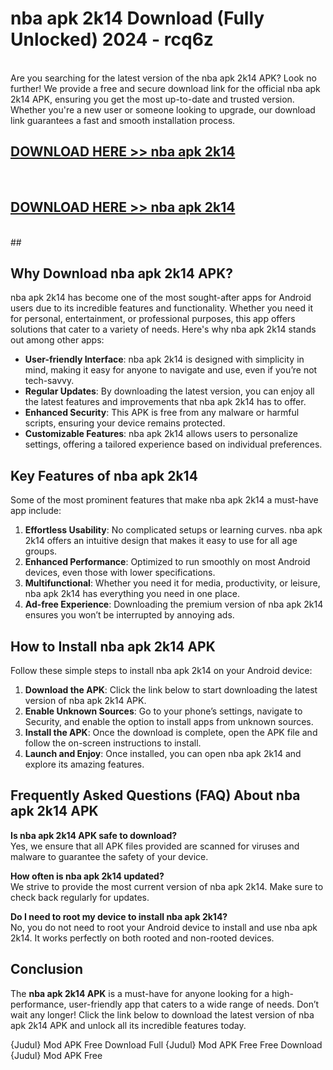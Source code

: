 # nba apk 2k14 Download (Fully Unlocked) 2024 - rcq6z <br>
<br>
Are you searching for the latest version of the nba apk 2k14 APK? Look no further! We provide a free and secure download link for the official nba apk 2k14 APK, ensuring you get the most up-to-date and trusted version. Whether you're a new user or someone looking to upgrade, our download link guarantees a fast and smooth installation process.


## [DOWNLOAD HERE >> nba apk 2k14](http://leaked.freeplayer.one?title=nba_apk_2k14&ref=23)
  <br>

## [DOWNLOAD HERE >> nba apk 2k14](http://leaked.freeplayer.one?title=nba_apk_2k14&ref=23)
  <br>
  ##



## Why Download nba apk 2k14 APK?

nba apk 2k14 has become one of the most sought-after apps for Android users due to its incredible features and functionality. Whether you need it for personal, entertainment, or professional purposes, this app offers solutions that cater to a variety of needs. Here's why nba apk 2k14 stands out among other apps:

- **User-friendly Interface**: nba apk 2k14 is designed with simplicity in mind, making it easy for anyone to navigate and use, even if you’re not tech-savvy.
- **Regular Updates**: By downloading the latest version, you can enjoy all the latest features and improvements that nba apk 2k14 has to offer.
- **Enhanced Security**: This APK is free from any malware or harmful scripts, ensuring your device remains protected.
- **Customizable Features**: nba apk 2k14 allows users to personalize settings, offering a tailored experience based on individual preferences.

## Key Features of nba apk 2k14

Some of the most prominent features that make nba apk 2k14 a must-have app include:

1. **Effortless Usability**: No complicated setups or learning curves. nba apk 2k14 offers an intuitive design that makes it easy to use for all age groups.
2. **Enhanced Performance**: Optimized to run smoothly on most Android devices, even those with lower specifications.
3. **Multifunctional**: Whether you need it for media, productivity, or leisure, nba apk 2k14 has everything you need in one place.
4. **Ad-free Experience**: Downloading the premium version of nba apk 2k14 ensures you won’t be interrupted by annoying ads.

## How to Install nba apk 2k14 APK

Follow these simple steps to install nba apk 2k14 on your Android device:

1. **Download the APK**: Click the link below to start downloading the latest version of nba apk 2k14 APK.
2. **Enable Unknown Sources**: Go to your phone’s settings, navigate to Security, and enable the option to install apps from unknown sources.
3. **Install the APK**: Once the download is complete, open the APK file and follow the on-screen instructions to install.
4. **Launch and Enjoy**: Once installed, you can open nba apk 2k14 and explore its amazing features.

## Frequently Asked Questions (FAQ) About nba apk 2k14 APK

**Is nba apk 2k14 APK safe to download?**  
Yes, we ensure that all APK files provided are scanned for viruses and malware to guarantee the safety of your device.

**How often is nba apk 2k14 updated?**  
We strive to provide the most current version of nba apk 2k14. Make sure to check back regularly for updates.

**Do I need to root my device to install nba apk 2k14?**  
No, you do not need to root your Android device to install and use nba apk 2k14. It works perfectly on both rooted and non-rooted devices.

## Conclusion

The **nba apk 2k14 APK** is a must-have for anyone looking for a high-performance, user-friendly app that caters to a wide range of needs. Don’t wait any longer! Click the link below to download the latest version of nba apk 2k14 APK and unlock all its incredible features today.

{Judul} Mod APK Free
Download Full {Judul} Mod APK Free
Free Download {Judul} Mod APK Free

